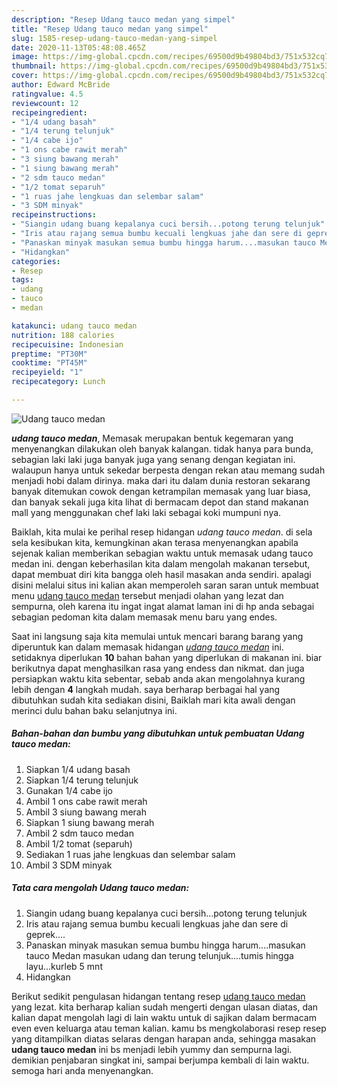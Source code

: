 ```yaml
---
description: "Resep Udang tauco medan yang simpel"
title: "Resep Udang tauco medan yang simpel"
slug: 1585-resep-udang-tauco-medan-yang-simpel
date: 2020-11-13T05:48:08.465Z
image: https://img-global.cpcdn.com/recipes/69500d9b49804bd3/751x532cq70/udang-tauco-medan-foto-resep-utama.jpg
thumbnail: https://img-global.cpcdn.com/recipes/69500d9b49804bd3/751x532cq70/udang-tauco-medan-foto-resep-utama.jpg
cover: https://img-global.cpcdn.com/recipes/69500d9b49804bd3/751x532cq70/udang-tauco-medan-foto-resep-utama.jpg
author: Edward McBride
ratingvalue: 4.5
reviewcount: 12
recipeingredient:
- "1/4 udang basah"
- "1/4 terung telunjuk"
- "1/4 cabe ijo"
- "1 ons cabe rawit merah"
- "3 siung bawang merah"
- "1 siung bawang merah"
- "2 sdm tauco medan"
- "1/2 tomat separuh"
- "1 ruas jahe lengkuas dan selembar salam"
- "3 SDM minyak"
recipeinstructions:
- "Siangin udang buang kepalanya cuci bersih...potong terung telunjuk"
- "Iris atau rajang semua bumbu kecuali lengkuas jahe dan sere di geprek...."
- "Panaskan minyak masukan semua bumbu hingga harum....masukan tauco Medan masukan udang dan terung telunjuk....tumis hingga layu...kurleb 5 mnt"
- "Hidangkan"
categories:
- Resep
tags:
- udang
- tauco
- medan

katakunci: udang tauco medan 
nutrition: 188 calories
recipecuisine: Indonesian
preptime: "PT30M"
cooktime: "PT45M"
recipeyield: "1"
recipecategory: Lunch

---
```



![Udang tauco medan](https://img-global.cpcdn.com/recipes/69500d9b49804bd3/751x532cq70/udang-tauco-medan-foto-resep-utama.jpg)

<b><i>udang tauco medan</i></b>, Memasak merupakan bentuk kegemaran yang menyenangkan dilakukan oleh banyak kalangan. tidak hanya para bunda, sebagian laki laki juga banyak juga yang senang dengan kegiatan ini. walaupun hanya untuk sekedar berpesta dengan rekan atau memang sudah menjadi hobi dalam dirinya. maka dari itu dalam dunia restoran sekarang banyak ditemukan cowok dengan ketrampilan memasak yang luar biasa, dan banyak sekali juga kita lihat di bermacam depot dan stand makanan mall yang menggunakan chef laki laki sebagai koki mumpuni nya.

Baiklah, kita mulai ke perihal resep hidangan <i>udang tauco medan</i>. di sela sela kesibukan kita, kemungkinan akan terasa menyenangkan apabila sejenak kalian memberikan sebagian waktu untuk memasak udang tauco medan ini. dengan keberhasilan kita dalam mengolah makanan tersebut, dapat membuat diri kita bangga oleh hasil masakan anda sendiri. apalagi disini melalui situs ini kalian akan memperoleh saran saran untuk membuat menu <u>udang tauco medan</u> tersebut menjadi olahan yang lezat dan sempurna, oleh karena itu ingat ingat alamat laman ini di hp anda sebagai sebagian pedoman kita dalam memasak menu baru yang endes.




Saat ini langsung saja kita memulai untuk mencari barang barang yang diperuntuk kan dalam memasak hidangan <u><i>udang tauco medan</i></u> ini. setidaknya diperlukan <b>10</b> bahan bahan yang diperlukan di makanan ini. biar berikutnya dapat menghasilkan rasa yang endess dan nikmat. dan juga persiapkan waktu kita sebentar, sebab anda akan mengolahnya kurang lebih dengan <b>4</b> langkah mudah. saya berharap berbagai hal yang dibutuhkan sudah kita sediakan disini, Baiklah mari kita awali dengan merinci dulu bahan baku selanjutnya ini.

<!--inarticleads1-->

##### Bahan-bahan dan bumbu yang dibutuhkan untuk pembuatan Udang tauco medan:

1. Siapkan 1/4 udang basah
1. Siapkan 1/4 terung telunjuk
1. Gunakan 1/4 cabe ijo
1. Ambil 1 ons cabe rawit merah
1. Ambil 3 siung bawang merah
1. Siapkan 1 siung bawang merah
1. Ambil 2 sdm tauco medan
1. Ambil 1/2 tomat (separuh)
1. Sediakan 1 ruas jahe lengkuas dan selembar salam
1. Ambil 3 SDM minyak




<!--inarticleads2-->

##### Tata cara mengolah Udang tauco medan:

1. Siangin udang buang kepalanya cuci bersih...potong terung telunjuk
1. Iris atau rajang semua bumbu kecuali lengkuas jahe dan sere di geprek....
1. Panaskan minyak masukan semua bumbu hingga harum....masukan tauco Medan masukan udang dan terung telunjuk....tumis hingga layu...kurleb 5 mnt
1. Hidangkan




Berikut sedikit pengulasan hidangan tentang resep <u>udang tauco medan</u> yang lezat. kita berharap kalian sudah mengerti dengan ulasan diatas, dan kalian dapat mengolah lagi di lain waktu untuk di sajikan dalam bermacam even even keluarga atau teman kalian. kamu bs mengkolaborasi resep resep yang ditampilkan diatas selaras dengan harapan anda, sehingga masakan <b>udang tauco medan</b> ini bs menjadi lebih yummy dan sempurna lagi. demikian penjabaran singkat ini, sampai berjumpa kembali di lain waktu. semoga hari anda menyenangkan.
